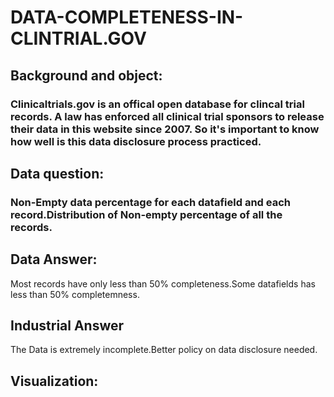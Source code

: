 # DATA-COMPLETENESS-IN-CLINTRIAL.GOV
## Background and object:
### Clinicaltrials.gov is an offical open database for clincal trial records. A law has enforced all clinical trial sponsors to release their data in this website since 2007. So it's important to know how well is this data disclosure process practiced.
## Data question:
### Non-Empty data percentage for each datafield and each record.Distribution of Non-empty percentage of all the records.
## Data Answer:
Most records have only less than 50% completeness.Some datafields has less than 50% completemness.
## Industrial Answer
The Data is extremely incomplete.Better policy on data disclosure needed.
## Visualization:

